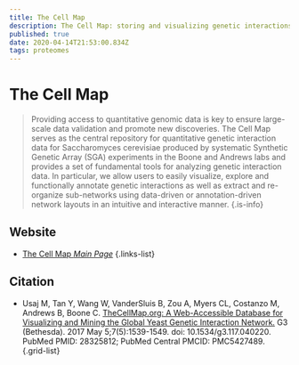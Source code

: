 ```yaml
---
title: The Cell Map
description: The Cell Map: storing and visualizing genetic interactions in S. cerevisiae
published: true
date: 2020-04-14T21:53:00.834Z
tags: proteomes
---
```


# The Cell Map

> Providing access to quantitative genomic data is key to ensure large-scale data validation and promote new discoveries. The Cell Map serves as the central repository for quantitative genetic interaction data for Saccharomyces cerevisiae produced by systematic Synthetic Genetic Array (SGA) experiments in the Boone and Andrews labs and provides a set of fundamental tools for analyzing genetic interaction data. In particular, we allow users to easily visualize, explore and functionally annotate genetic interactions as well as extract and re-organize sub-networks using data-driven or annotation-driven network layouts in an intuitive and interactive manner.
{.is-info}

## Website

- [The Cell Map *Main Page*](https://thecellmap.org/)
{.links-list}

## Citation

- Usaj M, Tan Y, Wang W, VanderSluis B, Zou A, Myers CL, Costanzo M, Andrews B, Boone C. [TheCellMap.org: A Web-Accessible Database for Visualizing and Mining the Global Yeast Genetic Interaction Network.](https://www.g3journal.org/content/7/5/1539) G3 (Bethesda). 2017 May 5;7(5):1539-1549. doi: 10.1534/g3.117.040220. PubMed PMID: 28325812; PubMed Central PMCID: PMC5427489.
{.grid-list}